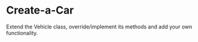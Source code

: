 # Create-a-Car
Extend the Vehicle class, override/implement its methods and add your own functionality.
